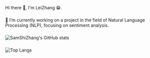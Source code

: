 

<!--
**SamShiZhang/SamShiZhang** is a ✨ _special_ ✨ repository because its `README.md` (this file) appears on your GitHub profile.

Here are some ideas to get you started:

- 🌱 I’m currently learning 
- 👯 I’m looking to collaborate on ...
- 🤔 I’m looking for help with ...
- 💬 Ask me about ...
📫 How to reach me: ...
- 😄 Pronouns: ...
- ⚡ Fun fact: ...
-->
Hi there 👋, I'm LeiZhang 😁.
###
🔭 I’m currently working on a project in the field of Natural Language Processing (NLP), focusing on sentiment analysis.
###
![SamShiZhang's GitHub stats](https://github-readme-stats.vercel.app/api?username=SamShiZhang&show_icons=true&theme=dracula)
###
![Top Langs](https://github-readme-stats.vercel.app/api/top-langs/?username=SamShiZhang&theme=dracula)
